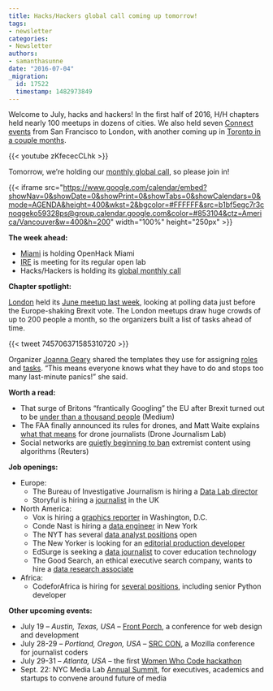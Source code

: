 ```yaml
---
title: Hacks/Hackers global call coming up tomorrow!
tags:
- newsletter
categories:
- Newsletter
authors:
- samanthasunne
date: "2016-07-04"
_migration:
  id: 17522
  timestamp: 1482973849
---
```


Welcome to July, hacks and hackers! In the first half of 2016, H/H chapters held nearly 100 meetups in dozens of cities. We also held seven [Connect events][1] from San Francisco to London, with another coming up in [Toronto in a couple months][2].

{{< youtube zKfececCLhk >}}

Tomorrow, we&#8217;re holding our [monthly global call][3], so please join in!

{{< iframe src="https://www.google.com/calendar/embed?showNav=0&showDate=0&showPrint=0&showTabs=0&showCalendars=0&mode=AGENDA&height=400&wkst=2&bgcolor=#FFFFFF&src=b1bf5egc7r3cnoqgeko59328ps@group.calendar.google.com&color=#853104&ctz=America/Vancouver&w=400&h=200" width="100%" height="250px" >}}

**The week ahead:**

  * [Miami][4] is holding OpenHack Miami
  * [IRE][5] is meeting for its regular open lab
  * Hacks/Hackers is holding its [global monthly call][3]

**Chapter spotlight:**

[London][6] held its [June meetup last week][7], looking at polling data just before the Europe-shaking Brexit vote. The London meetups draw huge crowds of up to 200 people a month, so the organizers built a list of tasks ahead of time.

{{< tweet 745706371585310720 >}}

Organizer [Joanna Geary][8] shared the templates they use for assigning [roles][9] and [tasks][10]. &#8220;This means everyone knows what they have to do and stops too many last-minute panics!&#8221; she said.

**Worth a read:**

  * That surge of Britons &#8220;frantically Googling&#8221; the EU after Brexit turned out to be [under than a thousand people][11] (Medium)
  * The FAA finally announced its rules for drones, and Matt Waite explains [what that means][12] for drone journalists (Drone Journalism Lab)
  * Social networks are [quietly beginning to ban][13] extremist content using algorithms (Reuters)

**Job openings:**

  * Europe: 
      * The Bureau of Investigative Journalism is hiring a [Data Lab director][14]
      * Storyful is hiring a [journalist][15] in the UK
  * North America: 
      * Vox is hiring a [graphics reporter][16] in Washington, D.C.
      * Conde Nast is hiring a [data engineer][17] in New York
      * The NYT has several [data analyst positions][18] open
      * The New Yorker is looking for an [editorial production developer][19]
      * EdSurge is seeking a [data journalist][20] to cover education technology
      * The Good Search, an ethical executive search company, wants to hire a [data research associate][21]
  * Africa: 
      * CodeforAfrica is hiring for [several positions][22], including senior Python developer

**Other upcoming events:**

  * July 19 &#8211; _Austin, Texas, USA_ &#8211; [Front Porch][23], a conference for web design and development
  * July 28-29 &#8211; _Portland, Oregon, USA_ &#8211; [SRC CON][24], a Mozilla conference for journalist coders
  * July 29-31 &#8211; _Atlanta, USA_ &#8211; the first [Women Who Code hackathon][25]
  * Sept. 22: NYC Media Lab [Annual Summit][26], for executives, academics and startups to convene around future of media

 [1]: http://connect.hackshackers.com
 [2]: http://connect.hackshackers.com/event/toronto/
 [3]: http://hackshackers.com/resources/global-open-call/
 [4]: http://www.meetup.com/Hacks-Hackers-Miami/
 [5]: http://www.meetup.com/hackshackersIRE/
 [6]: https://twitter.com/HacksHackersLDN
 [7]: https://www.eventbrite.co.uk/e/hackshackers-london-june-meetup-tickets-25840019193
 [8]: https://twitter.com/JoannaUK
 [9]: https://docs.google.com/document/d/1bBAnHGLxxyEfua2hhZSuhZQxTV1RxR8QWxaPSnejVz4/edit#
 [10]: https://docs.google.com/spreadsheets/d/1tsvfJPbUZ82ha92ZEk-RxcUYOVvDQcd-ZKJm4NmYrLg/edit?usp=sharing
 [11]: https://medium.com/@dannypage/stop-using-google-trends-a5014dd32588#.doc45ri43
 [12]: http://www.dronejournalismlab.org/post/146262852202/the-faas-drone-rules-are-here-what-does-it-mean
 [13]: http://www.reuters.com/article/us-internet-extremism-video-exclusive-idUSKCN0ZB00M
 [14]: https://www.thebureauinvestigates.com/2016/06/22/apply-bureaus-new-data-lab-director/
 [15]: https://www.journalism.co.uk/media-jobs/journalist-uk/s75/a649217/
 [16]: https://boards.greenhouse.io/voxmedia/jobs/240772?gh_jid=240772&gh_src=nf4aj8#.V3VYj5MrLVq
 [17]: http://condenast.avature.net/careers/JobDetail/New-York-Data-Engineer/5626
 [18]: http://www.nytco.com/careers/data-insights/
 [19]: http://condenast.avature.net/careers/JobDetail/New-York-Editorial-Production-Developer/3272
 [20]: https://edsurge.workable.com/jobs/270028
 [21]: http://tgsus.com/contact-us/careers/data-research-associate/
 [22]: http://opportunities.codeforafrica.org/
 [23]: http://frontporch.io/austin/
 [24]: http://srccon.org/
 [25]: http://www.wwcodehackathon.com/
 [26]: http://summit.nycmedialab.org/